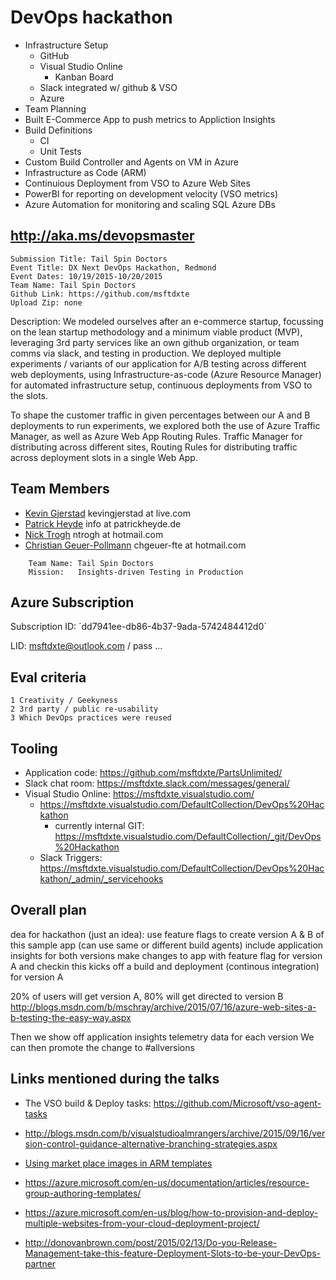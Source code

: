 # DevOps hackathon

- Infrastructure Setup
	- GitHub
	- Visual Studio Online
		- Kanban Board
	- Slack integrated w/ github & VSO
	- Azure
- Team Planning
- Built E-Commerce App to push metrics to Appliction Insights
- Build Definitions
	- CI
	- Unit Tests
- Custom Build Controller and Agents on VM in Azure
- Infrastructure as Code (ARM)
- Continuious Deployment from VSO to Azure Web Sites
- PowerBI for reporting on development velocity (VSO metrics)
- Azure Automation for monitoring and scaling SQL Azure DBs


## http://aka.ms/devopsmaster

```
Submission Title: Tail Spin Doctors
Event Title: DX Next DevOps Hackathon, Redmond
Event Dates: 10/19/2015-10/20/2015
Team Name: Tail Spin Doctors
Github Link: https://github.com/msftdxte
Upload Zip: none
```

Description: We modeled ourselves after an e-commerce startup, focussing on the lean startup methodology and a minimum viable product (MVP), leveraging 3rd party services like an own github organization, or team comms via slack, and testing in production. We deployed multiple experiments / variants of our application for A/B testing across different web deployments, using Infrastructure-as-code (Azure Resource Manager) for automated infrastructure setup, continuous deployments from VSO to the slots. 

To shape the customer traffic in given percentages between our A and B deployments to run experiments, we explored both the use of Azure Traffic Manager, as well as Azure Web App Routing Rules. Traffic Manager for distributing across different sites, Routing Rules for distributing traffic across deployment slots in a single Web App. 




## Team Members
 
- [Kevin Gjerstad](mailto:kevingj) kevingjerstad at live.com 
- [Patrick Heyde](mailto:pheyde) info at patrickheyde.de
- [Nick Trogh](mailto:nicktrog)  ntrogh at hotmail.com
- [Christian Geuer-Pollmann](mailto:chgeuer) chgeuer-fte at hotmail.com

```
	Team Name: Tail Spin Doctors
	Mission:   Insights-driven Testing in Production
```

## Azure Subscription 

Subscription ID: ´dd7941ee-db86-4b37-9ada-5742484412d0´

LID: msftdxte@outlook.com / pass ...

## Eval criteria

	1 Creativity / Geekyness
	2 3rd party / public re-usability
	3 Which DevOps practices were reused

## Tooling

- Application code: https://github.com/msftdxte/PartsUnlimited/
- Slack chat room: https://msftdxte.slack.com/messages/general/	
- Visual Studio Online: https://msftdxte.visualstudio.com/
	- https://msftdxte.visualstudio.com/DefaultCollection/DevOps%20Hackathon
		- currently internal GIT: https://msftdxte.visualstudio.com/DefaultCollection/_git/DevOps%20Hackathon
	- Slack Triggers: https://msftdxte.visualstudio.com/DefaultCollection/DevOps%20Hackathon/_admin/_servicehooks

## Overall plan

dea for hackathon (just an idea): 
use feature flags to create version A & B of this sample app (can use same or different build agents)
include application insights for both versions
make changes to app with feature flag for version A and checkin
this kicks off a build and deployment (continous integration) for version A

20% of users will get version A, 80% will get directed to version B
http://blogs.msdn.com/b/mschray/archive/2015/07/16/azure-web-sites-a-b-testing-the-easy-way.aspx

Then we show off application insights telemetry data for each version
We can then promote the change to #allversions  



## Links mentioned during the talks

- The VSO build & Deploy tasks: https://github.com/Microsoft/vso-agent-tasks
- http://blogs.msdn.com/b/visualstudioalmrangers/archive/2015/09/16/version-control-guidance-alternative-branching-strategies.aspx

- [Using market place images in ARM templates](https://github.com/chgeuer/polopoly-on-azure/blob/master/ARM/polopoly-on-azure/Templates/LinuxVirtualMachine.json#L376)

- https://azure.microsoft.com/en-us/documentation/articles/resource-group-authoring-templates/
- https://azure.microsoft.com/en-us/blog/how-to-provision-and-deploy-multiple-websites-from-your-cloud-deployment-project/
- http://donovanbrown.com/post/2015/02/13/Do-you-Release-Management-take-this-feature-Deployment-Slots-to-be-your-DevOps-partner
